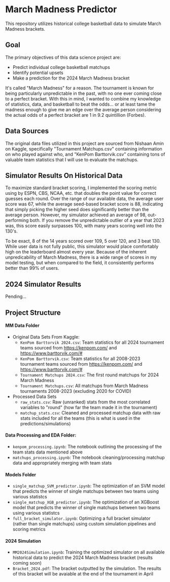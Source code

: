 # March Madness Predictor

This repository utilizes historical college basketball data to simulate March Madness brackets.

## Goal
The primary objectives of this data science project are:
- Predict individual college basketball matchups
- Identify potential upsets
- Make a prediction for the 2024 March Madness bracket

It's called "March Madness" for a reason. The tournament is known for being particularly unpredictable in the past, with no one ever coming close to a perfect bracket. With this in mind, I wanted to combine my knowledge of statistics, data, and basketball to beat the odds... or at least tame the madness enough to give me an edge over the average person considering the actual odds of a perfect bracket are 1 in 9.2 quintillion (Forbes).

## Data Sources
The original data files utilized in this project are sourced from Nishaan Amin on Kaggle, specifically "Tournament Matchups.csv" containing information on who played against who, and "KenPom Barttorvik.csv" containing tons of valuable team statistics that I will use to evaluate the matchups. 

## Simulator Results On Historical Data
To maximize standard bracket scoring, I implemented the scoring metric using by ESPN, CBS, NCAA, etc. that doubles the point value for correct guesses each round. 
Over the range of our available data, the average user score was 67, while the average seed-based bracket score is 88, indicating that simply picking the higher seed does significantly better than the average person. However, my simulator achieved an average of 98, out-performing both. If you remove the unpredictable outlier of a year that 2023 was, this score easily surpasses 100, with many years scoring well into the 130's.

To be exact, 8 of the 14 years scored over 109, 5 over 120, and 3 beat 130. While user data is not fully public, this simulator would place comfortably high on the leaderboard almost every year. Because of the inherent unpredicability of March Madness, there is a wide range of scores in my model testing, but when compared to the field, it consistently performs better than 99% of users. 

## 2024 Simulator Results
Pending...

## Project Structure
#### MM Data Folder
  - Original Data Sets From Kaggle: 
    - `KenPom Barttorvik 2024.csv`: Team statistics for all 2024 tournament teams sourced from https://kenpom.com/ and https://www.barttorvik.com/#
    - `KenPom Barttorvik.csv`: Team statistics for all 2008-2023 tournament teams sourced from https://kenpom.com/ and https://www.barttorvik.com/#
    - `Tournament Matchups 2024.csv`: The first round matchups for 2024 March Madness
    - `Tournament Matchups.csv`: All matchups from March Madness tournaments 2008-2023 (excluding 2020 for COVID)
  - Processed Data Sets
    - `raw_stats.csv`: Raw (unranked) stats from the most correlated variables to "round" (how far the team made it in the tournament)
    - `matchup_stats.csv`: Cleaned and processed matchup data with raw stats included for all the teams (this is what is used in the predictions/simulations)

#### Data Processing and EDA Folder:
  - `kenpom_processing.ipynb`: The notebook outlining the processing of the team stats data mentioned above
  - `matchups_processing.ipynb`: The notebook cleaning/processing matchup data and appropriately merging with team stats

#### Models Folder
  - `single_matchup_SVM_predictor.ipynb`: The optimization of an SVM model that predicts the winner of single matchups between two teams using various statistcs
  - `single_matchup_XGB_predictor.ipynb`: The optimization of an XGBoost model that predicts the winner of single matchups between two teams using various statistcs
  - `full_bracket_simulator.ipynb`: Optimizing a full bracket simulator (rather than single matchups) using custom simulation pipelines and scoring metrics

#### 2024 Simulation
  - `MM2024Simulation.ipynb`: Training the optimized simulator on all available historical data to predict the 2024 March Madness bracket (results coming soon)
  - `Bracket_2024.pdf`: The bracket outputted by the simulation. The results of this bracket will be avaiable at the end of the tournament in April


